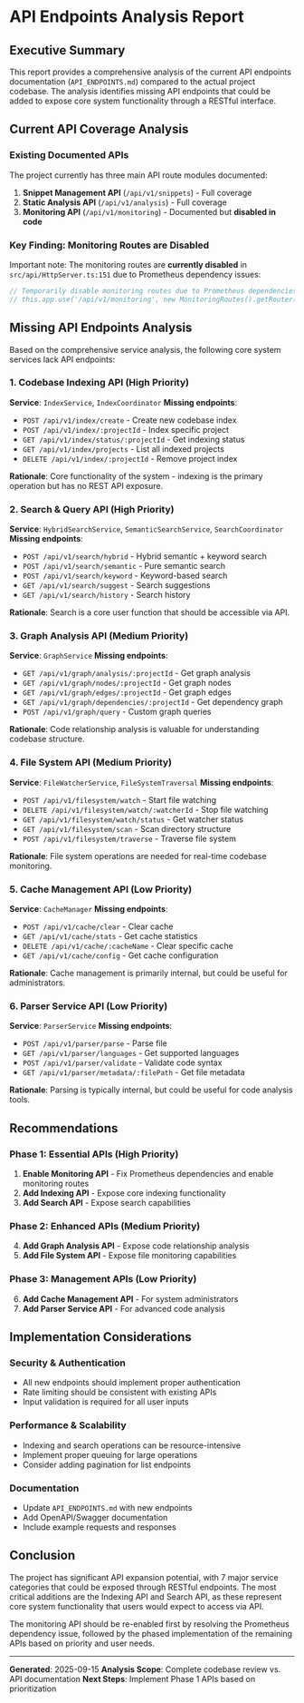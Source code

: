 # API Endpoints Analysis Report

## Executive Summary

This report provides a comprehensive analysis of the current API endpoints documentation (`API_ENDPOINTS.md`) compared to the actual project codebase. The analysis identifies missing API endpoints that could be added to expose core system functionality through a RESTful interface.

## Current API Coverage Analysis

### Existing Documented APIs

The project currently has three main API route modules documented:

1. **Snippet Management API** (`/api/v1/snippets`) - Full coverage
2. **Static Analysis API** (`/api/v1/analysis`) - Full coverage
3. **Monitoring API** (`/api/v1/monitoring`) - Documented but **disabled in code**

### Key Finding: Monitoring Routes are Disabled

Important note: The monitoring routes are **currently disabled** in `src/api/HttpServer.ts:151` due to Prometheus dependency issues:

```typescript
// Temporarily disable monitoring routes due to Prometheus dependencies
// this.app.use('/api/v1/monitoring', new MonitoringRoutes().getRouter());
```

## Missing API Endpoints Analysis

Based on the comprehensive service analysis, the following core system services lack API endpoints:

### 1. Codebase Indexing API (High Priority)

**Service**: `IndexService`, `IndexCoordinator`
**Missing endpoints**:
- `POST /api/v1/index/create` - Create new codebase index
- `POST /api/v1/index/:projectId` - Index specific project
- `GET /api/v1/index/status/:projectId` - Get indexing status
- `GET /api/v1/index/projects` - List all indexed projects
- `DELETE /api/v1/index/:projectId` - Remove project index

**Rationale**: Core functionality of the system - indexing is the primary operation but has no REST API exposure.

### 2. Search & Query API (High Priority)

**Service**: `HybridSearchService`, `SemanticSearchService`, `SearchCoordinator`
**Missing endpoints**:
- `POST /api/v1/search/hybrid` - Hybrid semantic + keyword search
- `POST /api/v1/search/semantic` - Pure semantic search
- `POST /api/v1/search/keyword` - Keyword-based search
- `GET /api/v1/search/suggest` - Search suggestions
- `GET /api/v1/search/history` - Search history

**Rationale**: Search is a core user function that should be accessible via API.

### 3. Graph Analysis API (Medium Priority)

**Service**: `GraphService`
**Missing endpoints**:
- `GET /api/v1/graph/analysis/:projectId` - Get graph analysis
- `GET /api/v1/graph/nodes/:projectId` - Get graph nodes
- `GET /api/v1/graph/edges/:projectId` - Get graph edges
- `GET /api/v1/graph/dependencies/:projectId` - Get dependency graph
- `POST /api/v1/graph/query` - Custom graph queries

**Rationale**: Code relationship analysis is valuable for understanding codebase structure.

### 4. File System API (Medium Priority)

**Service**: `FileWatcherService`, `FileSystemTraversal`
**Missing endpoints**:
- `POST /api/v1/filesystem/watch` - Start file watching
- `DELETE /api/v1/filesystem/watch/:watcherId` - Stop file watching
- `GET /api/v1/filesystem/watch/status` - Get watcher status
- `GET /api/v1/filesystem/scan` - Scan directory structure
- `POST /api/v1/filesystem/traverse` - Traverse file system

**Rationale**: File system operations are needed for real-time codebase monitoring.

### 5. Cache Management API (Low Priority)

**Service**: `CacheManager`
**Missing endpoints**:
- `POST /api/v1/cache/clear` - Clear cache
- `GET /api/v1/cache/stats` - Get cache statistics
- `DELETE /api/v1/cache/:cacheName` - Clear specific cache
- `GET /api/v1/cache/config` - Get cache configuration

**Rationale**: Cache management is primarily internal, but could be useful for administrators.

### 6. Parser Service API (Low Priority)

**Service**: `ParserService`
**Missing endpoints**:
- `POST /api/v1/parser/parse` - Parse file
- `GET /api/v1/parser/languages` - Get supported languages
- `POST /api/v1/parser/validate` - Validate code syntax
- `GET /api/v1/parser/metadata/:filePath` - Get file metadata

**Rationale**: Parsing is typically internal, but could be useful for code analysis tools.

## Recommendations

### Phase 1: Essential APIs (High Priority)
1. **Enable Monitoring API** - Fix Prometheus dependencies and enable monitoring routes
2. **Add Indexing API** - Expose core indexing functionality
3. **Add Search API** - Expose search capabilities

### Phase 2: Enhanced APIs (Medium Priority)
4. **Add Graph Analysis API** - Expose code relationship analysis
5. **Add File System API** - Expose file monitoring capabilities

### Phase 3: Management APIs (Low Priority)
6. **Add Cache Management API** - For system administrators
7. **Add Parser Service API** - For advanced code analysis

## Implementation Considerations

### Security & Authentication
- All new endpoints should implement proper authentication
- Rate limiting should be consistent with existing APIs
- Input validation is required for all user inputs

### Performance & Scalability
- Indexing and search operations can be resource-intensive
- Implement proper queuing for large operations
- Consider adding pagination for list endpoints

### Documentation
- Update `API_ENDPOINTS.md` with new endpoints
- Add OpenAPI/Swagger documentation
- Include example requests and responses

## Conclusion

The project has significant API expansion potential, with 7 major service categories that could be exposed through RESTful endpoints. The most critical additions are the Indexing API and Search API, as these represent core system functionality that users would expect to access via API.

The monitoring API should be re-enabled first by resolving the Prometheus dependency issue, followed by the phased implementation of the remaining APIs based on priority and user needs.

---

**Generated**: 2025-09-15
**Analysis Scope**: Complete codebase review vs. API documentation
**Next Steps**: Implement Phase 1 APIs based on prioritization